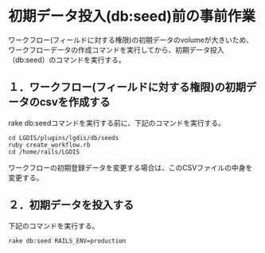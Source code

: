 # 初期データ投入(db:seed)前の事前作業

ワークフロー(フィールドに対する権限)の初期データのvolumeが大きいため、ワークフローデータの作成コマンドを実行してから、初期データ投入（db:seed）のコマンドを実行する。

## １．ワークフロー(フィールドに対する権限)の初期データのcsvを作成する

rake db:seedコマンドを実行する前に、下記のコマンドを実行する。

	cd LGDIS/plugins/lgdis/db/seeds
	ruby create_workflow.rb
	cd /home/rails/LGDIS

ワークフローの初期登録データを変更する場合は、このCSVファイルの中身を変更する。

## ２．初期データを投入する

下記のコマンドを実行する。

	rake db:seed RAILS_ENV=production

